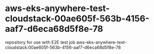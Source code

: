 # aws-eks-anywhere-test-cloudstack-00ae605f-563b-4156-aaf7-d6eca68d5f8e-78
repository for use with E2E test job aws-eks-anywhere-test-cloudstack:00ae605f-563b-4156-aaf7-d6eca68d5f8e-78
